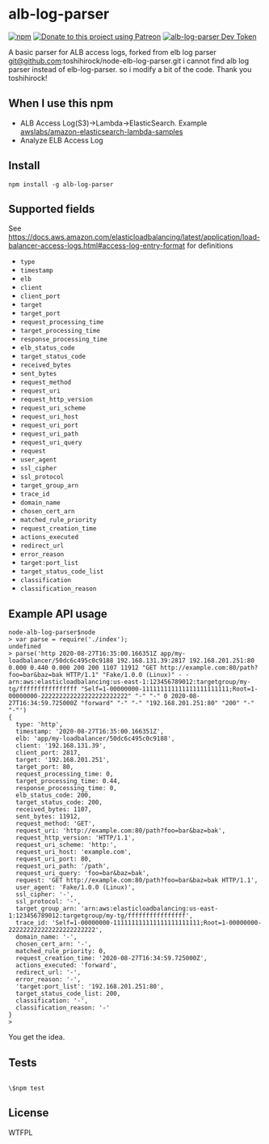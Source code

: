 # alb-log-parser

[![npm](https://img.shields.io/npm/v/alb-log-parser.svg)](https://www.npmjs.com/package/alb-log-parser)
[![Donate to this project using Patreon](https://img.shields.io/badge/patreon-donate-yellow.svg)](https://www.patreon.com/igtm)
[![alb-log-parser Dev Token](https://badge.devtoken.rocks/alb-log-parser)](https://devtoken.rocks/package/alb-log-parser)

A basic parser for ALB access logs, forked from elb log parser git@github.com:toshihirock/node-elb-log-parser.git
i cannot find alb log parser instead of elb-log-parser. so i modify a bit of the code. Thank you toshihirock!

## When I use this npm

- ALB Access Log(S3)->Lambda->ElasticSearch. Example [awslabs/amazon-elasticsearch-lambda-samples](https://github.com/awslabs/amazon-elasticsearch-lambda-samples/blob/master/src/s3_lambda_es.js)
- Analyze ELB Access Log

## Install

```
npm install -g alb-log-parser
```

## Supported fields

See <https://docs.aws.amazon.com/elasticloadbalancing/latest/application/load-balancer-access-logs.html#access-log-entry-format> for definitions

- `type`
- `timestamp`
- `elb`
- `client`
- `client_port`
- `target`
- `target_port`
- `request_processing_time`
- `target_processing_time`
- `response_processing_time`
- `elb_status_code`
- `target_status_code`
- `received_bytes`
- `sent_bytes`
- `request_method`
- `request_uri`
- `request_http_version`
- `request_uri_scheme`
- `request_uri_host`
- `request_uri_port`
- `request_uri_path`
- `request_uri_query`
- `request`
- `user_agent`
- `ssl_cipher`
- `ssl_protocol`
- `target_group_arn`
- `trace_id`
- `domain_name`
- `chosen_cert_arn`
- `matched_rule_priority`
- `request_creation_time`
- `actions_executed`
- `redirect_url`
- `error_reason`
- `target:port_list`
- `target_status_code_list`
- `classification`
- `classification_reason`

## Example API usage

```
node-alb-log-parser$node
> var parse = require('./index');
undefined
> parse('http 2020-08-27T16:35:00.166351Z app/my-loadbalancer/50dc6c495c0c9188 192.168.131.39:2817 192.168.201.251:80 0.000 0.440 0.000 200 200 1107 11912 "GET http://example.com:80/path?foo=bar&baz=bak HTTP/1.1" "Fake/1.0.0 (Linux)" - - arn:aws:elasticloadbalancing:us-east-1:123456789012:targetgroup/my-tg/ffffffffffffffff "Self=1-00000000-111111111111111111111111;Root=1-00000000-222222222222222222222222" "-" "-" 0 2020-08-27T16:34:59.725000Z "forward" "-" "-" "192.168.201.251:80" "200" "-" "-"')
{
  type: 'http',
  timestamp: '2020-08-27T16:35:00.166351Z',
  elb: 'app/my-loadbalancer/50dc6c495c0c9188',
  client: '192.168.131.39',
  client_port: 2817,
  target: '192.168.201.251',
  target_port: 80,
  request_processing_time: 0,
  target_processing_time: 0.44,
  response_processing_time: 0,
  elb_status_code: 200,
  target_status_code: 200,
  received_bytes: 1107,
  sent_bytes: 11912,
  request_method: 'GET',
  request_uri: 'http://example.com:80/path?foo=bar&baz=bak',
  request_http_version: 'HTTP/1.1',
  request_uri_scheme: 'http:',
  request_uri_host: 'example.com',
  request_uri_port: 80,
  request_uri_path: '/path',
  request_uri_query: 'foo=bar&baz=bak',
  request: 'GET http://example.com:80/path?foo=bar&baz=bak HTTP/1.1',
  user_agent: 'Fake/1.0.0 (Linux)',
  ssl_cipher: '-',
  ssl_protocol: '-',
  target_group_arn: 'arn:aws:elasticloadbalancing:us-east-1:123456789012:targetgroup/my-tg/ffffffffffffffff',
  trace_id: 'Self=1-00000000-111111111111111111111111;Root=1-00000000-222222222222222222222222',
  domain_name: '-',
  chosen_cert_arn: '-',
  matched_rule_priority: 0,
  request_creation_time: '2020-08-27T16:34:59.725000Z',
  actions_executed: 'forward',
  redirect_url: '-',
  error_reason: '-',
  'target:port_list': '192.168.201.251:80',
  target_status_code_list: 200,
  classification: '-',
  classification_reason: '-'
}
>
```

You get the idea.

## Tests

```

\$npm test

```

## License

WTFPL
```
